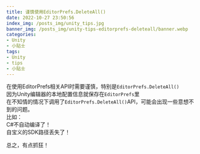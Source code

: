 ```yaml
---
title: 谨慎使用EditorPrefs.DeleteAll()
date: 2022-10-27 23:50:56
index_img: /posts_img/unity_tips.jpg
banner_img: /posts_img/unity-tips-editorprefs-deleteall/banner.webp
categories:
- Unity
- 小贴士
tags: 
- Unity
- tips
- 小贴士
---
```


在使用EditorPrefs相关API时需要谨慎，特别是`EditorPrefs.DeleteAll()`<br>
因为Unity编辑器的本地配置信息就保存在`EditorPrefs`里<br>
在不知情的情况下调用了`EditorPrefs.DeleteAll()`API，可能会出现一些意想不到的问题。<br>
比如：<br>
C#不自动编译了！<br>
自宝义的SDK路径丢失了！<br>

总之，有点抓狂！<br>
